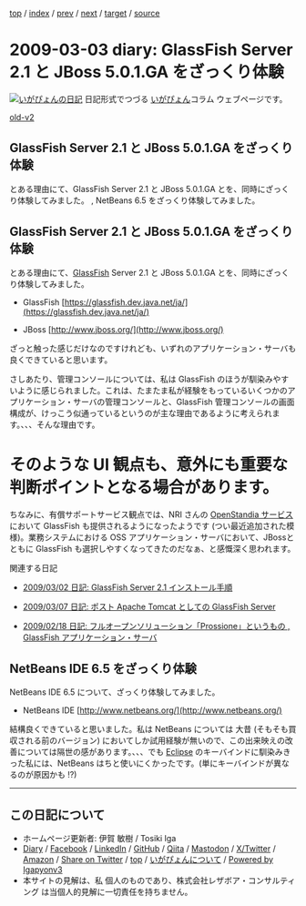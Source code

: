 [top](../index.html) 
 / [index](index.html) 
 / [prev](ig090302.html) 
 / [next](ig090304.html) 
 / [target](https://www.igapyon.jp/igapyon/diary/2009/ig090303.html) 
 / [source](https://github.com/igapyon/diary/blob/master/2009/ig090303.src.md) 

2009-03-03 diary: GlassFish Server 2.1 と JBoss 5.0.1.GA をざっくり体験
=====================================================================================================
[![いがぴょんの日記](https://www.igapyon.jp/igapyon/diary/images/iga202308_64.jpg "いがぴょん")](https://www.igapyon.jp/igapyon/diary/memo/memoigapyon.html) 日記形式でつづる [いがぴょん](https://www.igapyon.jp/igapyon/diary/memo/memoigapyon.html)コラム ウェブページです。

[old-v2](ig090303-orig.html)

## GlassFish Server 2.1 と JBoss 5.0.1.GA をざっくり体験

とある理由にて、GlassFish Server 2.1 と JBoss 5.0.1.GA とを、同時にざっくり体験してみました。 , NetBeans 6.5 をざっくり体験してみました。


## GlassFish Server 2.1 と JBoss 5.0.1.GA をざっくり体験

とある理由にて、[GlassFish](https://www.igapyon.jp/igapyon/diary/keyword/glassfish.html) Server 2.1 と JBoss 5.0.1.GA とを、同時にざっくり体験してみました。

* GlassFish
  [https://glassfish.dev.java.net/ja/](https://glassfish.dev.java.net/ja/)
  
* JBoss
  [http://www.jboss.org/](http://www.jboss.org/)

ざっと触った感じだけなのですけれども、いずれのアプリケーション・サーバも 良くできていると思います。

さしあたり、管理コンソールについては、私は GlassFish のほうが馴染みやすいように感じられました。これは、たまたま私が経験をもっているいくつかのアプリケーション・サーバの管理コンソールと、GlassFish 管理コンソールの画面構成が、けっこう似通っているというのが主な理由であるように考えられます。、、、そんな理由です。
# そのような UI 観点も、意外にも重要な判断ポイントとなる場合があります。

ちなみに、有償サポートサービス観点では、NRI さんの [OpenStandia サービス](http://www.nri-aitd.com/openstandia/) において GlassFish も提供されるようになったようです (つい最近追加された模様)。業務システムにおける OSS アプリケーション・サーバにおいて、JBossとともに GlassFish も選択しやすくなってきたのだなぁ、と感慨深く思われます。

関連する日記

* [2009/03/02 日記: GlassFish Server 2.1 インストール手順](ig090302.html)
  
* [2009/03/07 日記: ポスト Apache Tomcat としての GlassFish Server](ig090307.html)
  
* [2009/02/18 日記: フルオープンソリューション「Prossione」というもの , GlassFish アプリケーション・サーバ](ig090218.html)

## NetBeans IDE 6.5 をざっくり体験

NetBeans IDE 6.5 について、ざっくり体験してみました。

* NetBeans IDE
  [http://www.netbeans.org/](http://www.netbeans.org/)

結構良くできていると思いました。私は NetBeans については 大昔 (そもそも買収される前のバージョン) においてしか試用経験が無いので、この出来映えの改善については隔世の感があります。、、、でも [Eclipse](https://www.igapyon.jp/igapyon/diary/keyword/eclipse.html) のキーバインドに馴染みきった私には、NetBeans はちと使いにくかったです。(単にキーバインドが異なるのが原因かも
!?)


----------------------------------------------------------------------------------------------------

## この日記について

* ホームページ更新者: 伊賀 敏樹 / Tosiki Iga
* [Diary](https://www.igapyon.jp/igapyon/diary/) / [Facebook](https://www.facebook.com/igapyon) / [LinkedIn](https://www.linkedin.com/in/toshikiiga) / [GitHub](https://github.com/igapyon) / [Qiita](https://qiita.com/igapyon) / [Mastodon](https://social.vivaldi.net/@igapyon) / [X/Twitter](https://twitter.com/ToshikiIga) / [Amazon](https://www.amazon.co.jp/%E4%BC%8A%E8%B3%80-%E6%95%8F%E6%A8%B9/e/B004LTQWCQ) / 
[Share on Twitter](https://twitter.com/intent/tweet?hashtags=igapyon%2Cdiary%2C%E3%81%84%E3%81%8C%E3%81%B4%E3%82%87%E3%82%93&text=GlassFish+Server+2.1+%E3%81%A8+JBoss+5.0.1.GA+%E3%82%92%E3%81%96%E3%81%A3%E3%81%8F%E3%82%8A%E4%BD%93%E9%A8%93&url=https%3A%2F%2Fwww.igapyon.jp%2Figapyon%2Fdiary%2F2009%2Fig090303.html) / [top](../index.html) / [いがぴょんについて](https://www.igapyon.jp/igapyon/diary/memo/memoigapyon.html) / [Powered by Igapyonv3](https://github.com/igapyon/igapyonv3)
* 本サイトの見解は、私 個人のものであり、株式会社レザボア・コンサルティング は当個人的見解に一切責任を持ちません。 
